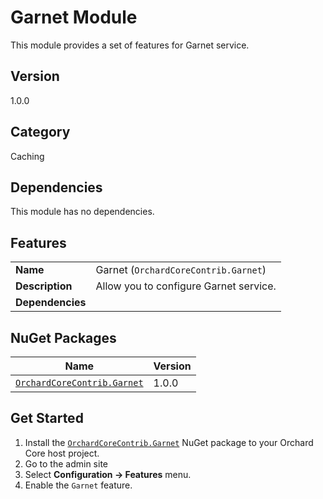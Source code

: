 # Garnet Module

This module provides a set of features for Garnet service.

## Version

1.0.0

## Category

Caching

## Dependencies

This module has no dependencies.

## Features

|                  |                                               |
|------------------|-----------------------------------------------|
| **Name**         | Garnet (`OrchardCoreContrib.Garnet`)          |
| **Description**  | Allow you to configure Garnet service.		   |
| **Dependencies** |                                               |

## NuGet Packages

| Name                                                                                          | Version |
|-----------------------------------------------------------------------------------------------|---------|
| [`OrchardCoreContrib.Garnet`](https://www.nuget.org/packages/OrchardCoreContrib.Garnet/1.0.0) | 1.0.0   |

## Get Started

1. Install the [`OrchardCoreContrib.Garnet`](https://www.nuget.org/packages/OrchardCoreContrib.Garnet/) NuGet package to your Orchard Core host project.
2. Go to the admin site
3. Select **Configuration -> Features** menu.
4. Enable the `Garnet` feature.
